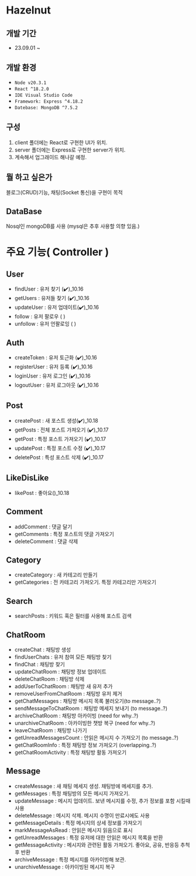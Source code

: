 # Hazelnut

## 개발 기간

- 23.09.01 ~

## 개발 환경

- `Node v20.3.1`
- `React ^18.2.0`
- `IDE Visual Studio Code`
- `Framework: Express ^4.18.2`
- `Datebase: MongoDB ^7.5.2`

## 구성

1. client 폴더에는 React로 구현한 UI가 위치.
2. server 폴더에는 Express로 구현한 server가 위치.
3. 계속해서 업그래이드 해나갈 예정.

## 뭘 하고 싶은가

블로그(CRUD)기능, 채팅(Socket 통신)을 구현이 목적

## DataBase

Nosql인 mongoDB를 사용
(mysql은 추후 사용할 의향 있음.)

# 주요 기능( Controller )

## User

- findUser : 유저 찾기 (✔️)\_10.16
- getUsers : 유저들 찾기 (✔️)\_10.16
- updateUser : 유저 업데이트(✔️)\_10.16
- follow : 유저 팔로우 ( )
- unfollow : 유저 언팔로잉 ( )

## Auth

- createToken : 유저 토근화 (✔️)\_10.16
- registerUser : 유저 등록 (✔️)\_10.16
- loginUser : 유저 로그인 (✔️)\_10.16
- logoutUser : 유저 로그아웃 (✔️)\_10.16

## Post

- createPost : 새 포스트 생성(✔️)\_10.18
- getPosts : 전체 포스트 가져오기 (✔️)\_10.17
- getPost : 특정 포스트 가져오기 (✔️)\_10.17
- updatePost : 특정 포스트 수정 (✔️)\_10.17
- deletePost : 특성 포스트 삭제 (✔️)\_10.17

## LikeDisLike

- likePost : 좋아요()\_10.18

## Comment

- addComment : 댓글 달기
- getComments : 특정 포스트의 댓글 가져오기
- deleteComment : 댓글 삭제

## Category

- createCategory : 새 카테고리 만들기
- getCategories : 전 카테고리 가져오기. 특정 카테고리만 가져오기

## Search

- searchPosts : 키워드 혹은 필터를 사용해 포스트 검색

## ChatRoom

- createChat : 채팅방 생성
- findUserChats : 유저 참여 모든 채팅방 찾기
- findChat : 채팅방 찾기
- updateChatRoom : 채팅방 정보 업데이트
- deleteChatRoom : 채팅방 삭제
- addUserToChatRoom : 채팅방 새 유저 추가
- removeUserFromChatRoom : 채팅방 유저 제거
- getChatMessages : 채팅방 메시지 목록 불러오기(to message..?)
- sendMessageToChatRoom : 채팅방 메세지 보내기 (to message..?)
- archiveChatRoom : 채팅방 아카이빙 (need for why..?)
- unarchiveChatRoom : 아카이빙한 챗방 복구 (need for why..?)
- leaveChatRoom : 채팅방 나가기
- getUnreadMessagesCount : 안읽은 메시지 수 가져오기 (to message..?)
- getChatRoomInfo : 특정 채팅방 정보 가져오기 (overlapping..?)
- getChatRoomActivity : 특정 채팅방 활동 가져오기

## Message

- createMessage : 새 채팅 메세지 생성. 채팅방에 메세지를 추가.
- getMessages : 특정 채팅방의 모든 메시지 가져오기.
- updateMessage : 메시지 업데이트. 보낸 메시지를 수정, 추가 정보를 포함 시킬때 사용
- deleteMessage : 메시지 삭제. 메시지 수명이 만료시에도 사용
- getMessageDetails : 특정 메시지의 상세 정보를 가져오기
- markMessageAsRead : 안읽은 메시지 읽음으로 표시
- getUnreadMessages : 특정 유저에 대한 안읽은 메시지 목록을 반환
- getMessageActivity : 메시지와 관련된 활동 가져오기. 좋아요, 공유, 반응등 추척 후 반환
- archiveMessage : 특정 메시지를 아카이빙해 보관.
- unarchiveMessage : 아카이빙된 메시지 복구

